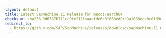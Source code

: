 ```yaml
---
layout: default
title: Latest SapMachine 11 Release for macos-aarch64
checksum: sha256 0d6387b711cc9fef11fbaaafde6c3f068ed0cc9a1088ece8c0fd90eb9a778b6b
redirect_to:
  - https://github.com/SAP/SapMachine/releases/download/sapmachine-11.0.20.1/sapmachine-jdk-11.0.20.1_macos-aarch64_bin.tar.gz
---
```

